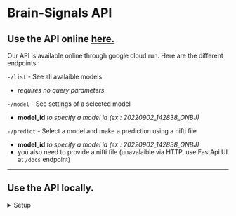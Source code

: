 # Brain-Signals API

## Use the API online [here.](https://brain-signals-api-rxbyapf3mq-ew.a.run.app)

Our API is available online through google cloud run.
Here are the different endpoints :

`-/list` - See all avalaible models

- _requires no query parameters_

`-/model` - See settings of a selected model

- **model_id** _to specify a model id (ex : 20220902_142838_ONBJ)_

`-/predict` - Select a model and make a prediction using a nifti file

- **model_id** _to specify a model id (ex : 20220902_142838_ONBJ)_
- you also need to provide a nifti file (unavalaible via HTTP, use FastApi UI at `/docs` endpoint)


***

## Use the API locally.

<details>
  <summary>Setup</summary>
<br/>

Please follow this guidelines to setup everything you need after you cloned the project.

### Create the virtualenv

```
pyenv virtualenv brain-signals-api && pyenv local brain-signals-api
make reinstall_package
```
### Registry folder

If it doesn't exist, create a `.registry` directory that will contain all trained models. Then create an `LOCAL_REGISTRY_PATH` environment variable pointing to this directory. (No slash at the end.)

Example .env file :
```
LOCAL_REGISTRY_PATH=/home/<user>/code/<githubuser>/Brain-Signals/.registry
```
### Run the API

You can now start the api using :
```
make run_api
```
And use it via the default local [link.](http://127.0.0.1:8000/)
